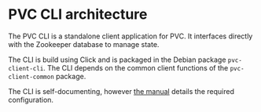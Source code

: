 # PVC CLI architecture

The PVC CLI is a standalone client application for PVC. It interfaces directly with the Zookeeper database to manage state.

The CLI is build using Click and is packaged in the Debian package `pvc-client-cli`. The CLI depends on the common client functions of the `pvc-client-common` package.

The CLI is self-documenting, however [the manual](/manuals/cli) details the required configuration.
